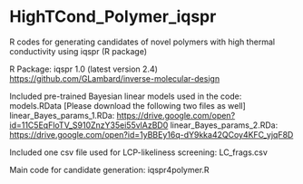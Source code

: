 # HighTCond_Polymer_iqspr
R codes for generating candidates of novel polymers with high thermal conductivity using iqspr (R package)

R Package: iqspr 1.0 (latest version 2.4)
https://github.com/GLambard/inverse-molecular-design

Included pre-trained Bayesian linear models used in the code: 
models.RData
[Please download the following two files as well]
linear_Bayes_params_1.RDa:
https://drive.google.com/open?id=11C5EqFloTV_S910ZnzY35ei55vlAzBD0
linear_Bayes_params_2.RDa:
https://drive.google.com/open?id=1yBBEy16q-dY9kka42QCoy4KFC_yjqF8D

Included one csv file used for LCP-likeliness screening:
LC_frags.csv

Main code for candidate generation:
iqspr4polymer.R
